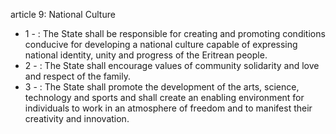 article 9: National Culture

<ul>
			<li>1 - : The State shall be responsible for creating and promoting conditions conducive for developing a national culture capable of expressing national identity, unity and progress of the Eritrean people.<ul>
			</ul></li>			<li>2 - : The State shall encourage values of community solidarity and love and respect of the family.<ul>
			</ul></li>			<li>3 - : The State shall promote the development of the arts, science, technology and sports and shall create an enabling environment for individuals to work in an atmosphere of freedom and to manifest their creativity and innovation.<ul>
			</ul></li></ul>